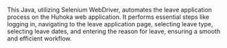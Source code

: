 This Java, utilizing Selenium WebDriver, automates the leave application process on the Huhoka web application. It performs essential steps like logging in, navigating to the leave application page, selecting leave type, selecting leave dates, and entering the reason for leave, ensuring a smooth and efficient workflow.
